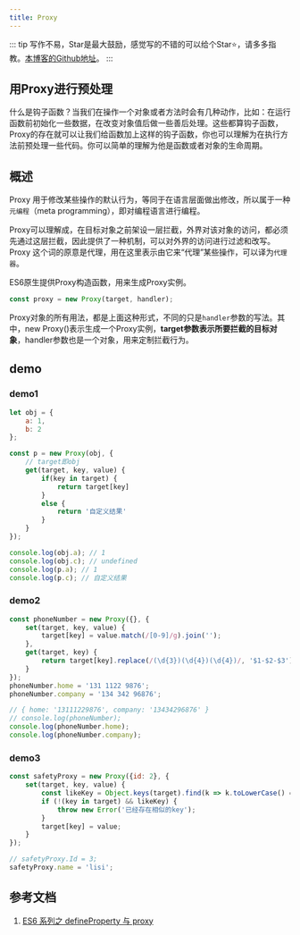 ```yaml
---
title: Proxy
---
```

::: tip
写作不易，Star是最大鼓励，感觉写的不错的可以给个Star⭐，请多多指教。[本博客的Github地址](https://github.com/liujie2019/VuePress-Blog)。
:::

## 用Proxy进行预处理
什么是钩子函数？当我们在操作一个对象或者方法时会有几种动作，比如：在运行函数前初始化一些数据，在改变对象值后做一些善后处理。这些都算钩子函数，Proxy的存在就可以让我们给函数加上这样的钩子函数，你也可以理解为在执行方法前预处理一些代码。你可以简单的理解为他是函数或者对象的生命周期。

## 概述
Proxy 用于修改某些操作的默认行为，等同于在语言层面做出修改，所以属于一种`元编程`（meta programming），即对编程语言进行编程。

Proxy可以理解成，在目标对象之前架设一层拦截，外界对该对象的访问，都必须先通过这层拦截，因此提供了一种机制，可以对外界的访问进行过滤和改写。Proxy 这个词的原意是代理，用在这里表示由它来“代理”某些操作，可以译为`代理器`。

ES6原生提供Proxy构造函数，用来生成Proxy实例。
```js
const proxy = new Proxy(target, handler);
```
Proxy对象的所有用法，都是上面这种形式，不同的只是`handler`参数的写法。其中，new Proxy()表示生成一个Proxy实例，**target参数表示所要拦截的目标对象**，handler参数也是一个对象，用来定制拦截行为。

## demo
### demo1
```js
let obj = {
    a: 1,
    b: 2
};

const p = new Proxy(obj, {
    // target即obj
    get(target, key, value) {
        if(key in target) {
            return target[key]
        }
        else {
            return '自定义结果'
        }
    }
});

console.log(obj.a); // 1
console.log(obj.c); // undefined
console.log(p.a); // 1
console.log(p.c); // 自定义结果
```
### demo2
```js
const phoneNumber = new Proxy({}, {
    set(target, key, value) {
        target[key] = value.match(/[0-9]/g).join('');
    },
    get(target, key) {
        return target[key].replace(/(\d{3})(\d{4})(\d{4})/, '$1-$2-$3');
    }
});
phoneNumber.home = '131 1122 9876';
phoneNumber.company = '134 342 96876';

// { home: '13111229876', company: '13434296876' }
// console.log(phoneNumber);
console.log(phoneNumber.home);
console.log(phoneNumber.company);
```
### demo3
```js
const safetyProxy = new Proxy({id: 2}, {
    set(target, key, value) {
        const likeKey = Object.keys(target).find(k => k.toLowerCase() === key.toLowerCase());
        if (!(key in target) && likeKey) {
            throw new Error('已经存在相似的key');
        }
        target[key] = value;
    }
});

// safetyProxy.Id = 3;
safetyProxy.name = 'lisi';
```

## 参考文档
1. [ES6 系列之 defineProperty 与 proxy](https://github.com/mqyqingfeng/Blog/issues/107)